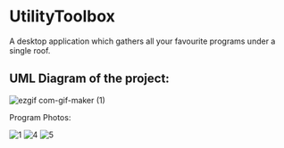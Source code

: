 # UtilityToolbox
 A desktop application which gathers all your favourite programs under a single roof.
 ## UML Diagram of the project: 
 
![ezgif com-gif-maker (1)](https://github.com/sertaci/Utility-Toolbox/assets/74237094/88ce8bb1-a80a-47a6-860f-3a0889a05808)

Program Photos:

![1](https://github.com/sertaci/Utility-Toolbox/assets/74237094/e24e89e7-b90d-4b4e-99e5-a8f835a5eb89)
![4](https://github.com/sertaci/Utility-Toolbox/assets/74237094/a317cfdd-87c7-4e83-b8ad-9c0b71989cdf)
![5](https://github.com/sertaci/Utility-Toolbox/assets/74237094/f849e1ec-6114-4061-90cb-2a184955609e)
